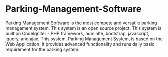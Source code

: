 # Parking-Management-Software
Parking Management Software is the most compete and versatile parking management system. This system is an open source project.    This system is built on CodeIgniter - PHP framework, adminlte, bootstrap, javascript, jquery, and ajax. This system, Parking Management System, is based on the Web Application. It provides advanced functionality and runs daily basic requirement for the parking system. 
